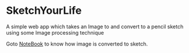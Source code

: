# SketchYourLife
A simple web app which takes an Image to and convert to a pencil sketch using some Image processing technique


Goto [NoteBook](https://github.com/Thehunk1206/SketchYourLife/blob/master/python%20NoteBook/imageTosketch.ipynb) to know how image is converted to sketch.
